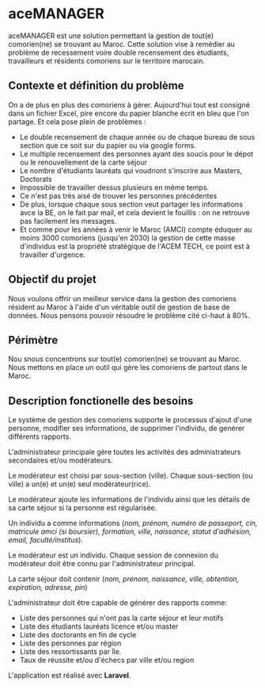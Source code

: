 # aceMANAGER

aceMANAGER est une solution permettant la gestion de tout(e) comorien(ne) se trouvant au Maroc.
Cette solution vise à remédier au problème de recessement voire double recensement des étudiants, travailleurs et résidents comoriens sur le territoire marocain.

## Contexte et définition du problème

On a de plus en plus des comoriens à gérer. Aujourd'hui tout est consigné dans un fichier Excel, pire encore du papier blanche écrit en bleu que l'on partage. Et cela pose plein de problèmes :

* Le double recensement de chaque année ou de chaque bureau de sous section que ce soit sur du papier ou via google forms.
* Le multiple recensement des personnes ayant des soucis pour le dépot ou le renouvellement de la carte séjour
* Le nombre d'étudiants lauréats qui voudriont s'inscrire aux Masters, Doctorats
* Impossible de travailler dessus plusieurs en même temps.
* Ce n'est pas très aisé de trouver les personnes précédentes
* De plus, lorsque chaque sous section veut partager les informations avce la BE, on le fait par mail, et cela devient le fouillis : on ne retrouve pas facilement les messages.
* Et comme pour les années à venir le Maroc (AMCI) compte éduquer au moins 3000 comoriens (jusqu'en 2030) la gestion de cette masse d'individus est la propriété stratégique de l'ACEM TECH, ce point est à travailler d'urgence.


## Objectif du projet
Nous voulons offrir un meilleur service dans la gestion des comoriens résident au Maroc à l'aide d'un véritable outil de gestion de base de données. Nous pensons pouvoir résoudre le problème cité ci-haut à 80%.

## Périmètre

Nou snous concentrons sur tout(e) comorien(ne) se trouvant au Maroc.
Nous mettons en place un outil qui gère les comoriens de partout dans le Maroc.

## Description fonctionelle des besoins

Le système de gestion des comoriens supporte le processus d'ajout d'une personne, modifier ses informations, de supprimer l'individu, de genérer différents rapports.

L'administrateur principale gère toutes les activités des administrateurs secondaires et/ou modérateurs.

Le modérateur est choisi par sous-section (ville). Chaque sous-section (ou ville) a un(e) et un(e) seul modérateur(rice).

Le modérateur ajoute les informations de l'individu ainsi que les détails de sa carte séjour si la personne est régularisée.

Un individu a comme informations (*nom, prénom, numéro de passeport, cin, matricule amci (si boursier), formation, ville, naissance, statut d'adhésion, email, faculté/institus*).

Le modérateur est un individu. Chaque session de connexion du modérateur doit être connu par l'administrateur principal.

La carte séjour doit contenir (*nom, prénom, naissance, ville, obtention, expiration, adresse, pin*)

L'administrateur doit être capable de générer des rapports comme:
  
- Liste des personnes qui n'ont pas la carte séjour et leur motifs
- Liste des étudiants lauréats licence et/ou master
- Liste des doctorants en fin de cycle
- Liste des personnes par région
- Liste des ressortissants par île.
- Taux de réussite et/ou d'échecs par ville et/ou region 

L'application est réalisé avec **Laravel**.


  
